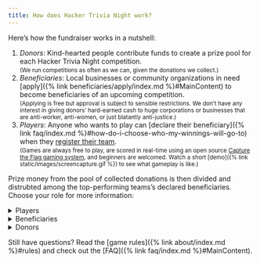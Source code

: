```yaml
---
title: How does Hacker Trivia Night work?
---
```


Here&rsquo;s how the fundraiser works in a nutshell:

1. *Donors*: Kind-hearted people contribute funds to create a prize pool for each Hacker Trivia Night competition.  
    <small>(We run competitions as often as we can, given the donations we collect.)</small>
1. *Beneficiaries*: Local businesses or community organizations in need [apply]({% link beneficiaries/apply/index.md %}#MainContent) to become beneficiaries of an upcoming competition.  
    <small>(Applying is free but approval is subject to sensible restrictions. We don&rsquo;t have any interest in giving donors&rsquo; hard-earned cash to huge corporations or businesses that are anti-worker, anti-women, or just blatantly anti-justice.)</small>
1. *Players*: Anyone who wants to play can [declare their beneficiary]({% link faq/index.md %}#how-do-i-choose-who-my-winnings-will-go-to) when they [register their team](https://ctf.techlearningcollective.com/index.php?page=registration).  
    <small>(Games are always free to play, are scored in real-time using an open source [Capture the Flag gaming system](https://en.wikipedia.org/wiki/Capture_the_flag#Computer_security), and beginners are welcomed. Watch a short [demo]({% link static/images/screencapture.gif %}) to see what gameplay is like.)</small>

Prize money from the pool of collected donations is then divided and distrubted among the top-performing teams&rsquo;s declared beneficiaries. Choose your role for more information:

<details markdown="1">
<summary><span>Players</span></summary>

Beginners (&ldquo;newbies&rdquo;) are welcome and encouraged to play! You can&rsquo;t be l33t if you don&rsquo;t try! If you&rsquo;re looking to level up your hacking skills, visit [TechLearningCollective.com](https://techlearningcollective.com/) to learn how you can participate in our next computer security training workshop.

Here&rsquo;s how to win money for your chosen beneficiary:

1. [Register](https://ctf.techlearningcollective.com/index.php?page=registration) on our game website:
    * Enter your name and an email address to identify yourself.
    * Form a team with others by entering additional names and email addresses when you register.  
        <small>(You can play by yourself making a team of one player.)</small>
    * Choose a team name, password, and emblem.  
        <small>(Give your team password to your teammates. Your teammates can then join you by logging in using the team name and the team password.)</small>
1. [Declare a beneficiary]({% link faq/index.md %}#how-do-i-choose-who-my-winnings-will-go-to) when you register so that your earnings are donated to the group you want to support:
    * To declare a beneficiary, include one &ldquo;player&rdquo; account bearing your beneficiary&rsquo;s name and email address. *Double-check your spelling!*  
        <small>(You can declare more than one beneficiary, in which case your portion of any winnings will be evenly split among the beneficiaries you declared.)</small>
1. Earn points by working with your teammates to find answers to the &ldquo;hacker trivia&rdquo; questions and solutions to the challenge puzzles:
    * Consider setting up a private chat room or video conference with your teammates ahead of time so that you can collaborate more effectively and earn more points faster.  
        <small>We recommend [Jitsi Meet](https://meet.jit.si/) (or any of these [additional Jitsi Meet instances](https://framatalk.org/accueil/en/info/)).</small>
1. Compete against the other teams to score more points faster than they do before the game clock counts down to zero.
    * You can sometimes earn bonus points simply by being the first team to solve a particular challenge.
    * Harder challenges are worth more points, but don&rsquo;t let another team overtake you simply by solving many easier challenges as you grind away on a difficult task! 
    * You can pay for hints with points you&rsquo;ve earned from solving previous challenges, but be mindful not to pay for more hints than you can afford!
1. You win if your team has the most points when the game clock hits zero.
    * Winning teams earn their declared beneficiaries prizes in the form of cash donations.
    * In the case of a tied score, the team with the most correct answers wins.  
    <small>(If multiple teams are still tied, the team who answered those questions correctly the fastest will be declared the winner.)</small>

Ready to hack for great justice?

{:style="text-align: center"}
[⚑ Click here to play ⚑](https://ctf.techlearningcollective.com/){:.button}

</details><!-- Players -->

<details markdown="1">
<summary><span>Beneficiaries</span></summary>

Beneficiaries are groups or organizations who are doing awesome things. Our definition of &ldquo;awesome&rdquo; is quite loose; beneficiaries can be any local businesses, non-profit group, or other organization that has registered with us and that we believe shares our pro-social values. Not sure if you qualify? Don&rsquo;t stress! [Applying]({% link beneficiaries/apply/index.md %}#MainContent) is free.

Here&rsquo;s how to get money by participating in Hacker Trivia Night:

1. [Apply]({% link beneficiaries/apply/index.md %}#MainContent) to become a Hacker Trivia Night beneficiary.
    * We require beneficiaries to register in order to ensure that donated funds go to those for whom the support is intended.
    * You can submit your application at any time, regardless of the current game&rsquo;s theme or status.
    * Applications are processed in batches, so you may not hear from us immediately. Please be patient!
1. Respond as quickly as you can to any additional inquiries we have during the confirmation process.
    * We will eventually need more information than we ask for initially, such as payout information.
        <small>(We only maintain payout information for confirmed beneficiaries, not all applicants.)</small>
1. Inform your community via email, social media, and word-of-mouth that you are participating in Hacker Trivia Night when you are selected.
    * Hacker Trivia Night competitions are typically themed, so you will most likely be selected as a beneficiary in a group with similar types of beneficiaries.
1. Enlist champions to form teams to compete on your behalf.
    * Players must [declare their beneficiary]({% link faq/index.md %}#how-do-i-choose-who-my-winnings-will-go-to) when they register their teams.
    * You may also compete on your behalf!
1. Collect prize money after the game if any teams competing on your behalf have won.
    * The exact amount depends on the donations received from donors and the results of the game, of course.

</details><!-- Beneficiaries  -->

<details markdown="1">
<summary><span>Donors</span></summary>

Good samaritans such as yourself, your friends, your neighbors, and others donate to create a prize pool that will go to support the beneficiaries.

We use well-known crowdfunding platforms like GoFundMe to keep donors updated and to help manage funds in a trusted, transparent manner.
</details><!-- Donors -->

Still have questions? Read the [game rules]({% link about/index.md %}#rules) and check out the [FAQ]({% link faq/index.md %}#MainContent).
